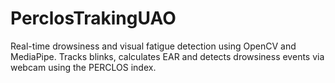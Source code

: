# PerclosTrakingUAO
Real-time drowsiness and visual fatigue detection using OpenCV and MediaPipe. Tracks blinks, calculates EAR and detects drowsiness events via webcam using the PERCLOS index.
